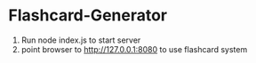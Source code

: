 # Flashcard-Generator

1. Run node index.js to start server
2. point browser to http://127.0.0.1:8080 to use flashcard system
